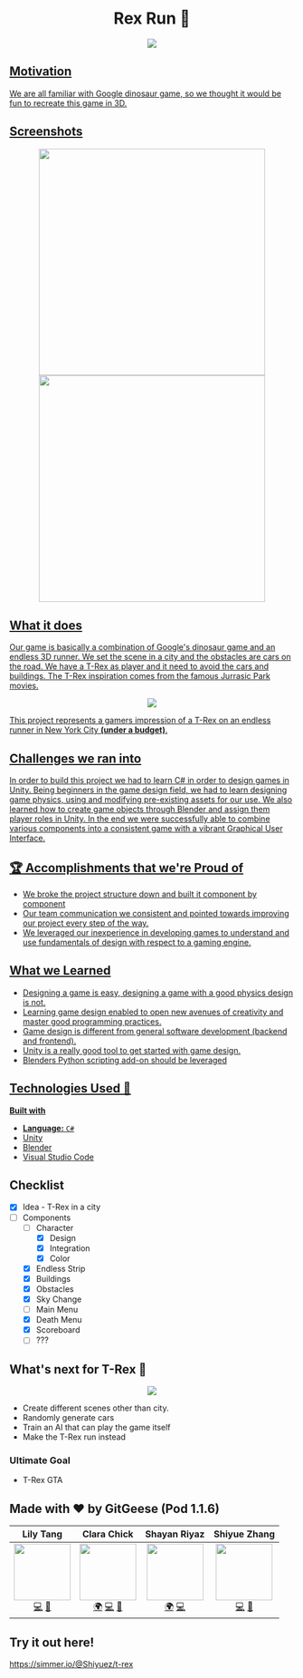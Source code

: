 
# <div align="center">Rex Run 🦖 </div>
<p align="center">
  <a href="https://opensource.org/licenses/MIT">
  <img src="https://img.shields.io/badge/License-MIT-yellow.svg">
  </p>

## Motivation
We are all familiar with Google dinosaur game, so we thought it would be fun to recreate this game in 3D. 

## Screenshots

<p align="center">
  <img src = "https://github.com/MLH-Fellowship/T-Rex-/blob/main/screenshots/Screen%20Shot%202020-10-27%20at%2011.06.11%20PM.png?raw=true" width="400">
  <img src = "https://github.com/MLH-Fellowship/T-Rex-/blob/main/screenshots/Screen%20Shot%202020-10-27%20at%2010.59.06%20PM.png?raw=true" width="400">
</p>

## What it does
Our game is basically a combination of Google's dinosaur game and an endless 3D runner. We set the scene in a city and the obstacles are cars on the road. We have a T-Rex as player and it need to avoid the cars and buildings. The T-Rex inspiration comes from the famous Jurrasic Park movies.

<p align="center"</p>
<img src="https://external-content.duckduckgo.com/iu/?u=https%3A%2F%2Fi.pinimg.com%2Foriginals%2Fb3%2F4a%2F5f%2Fb34a5fd6d7d446ad173ba4f57041ab42.gif&f=1&nofb=1" align = "center">
</p>

This project represents a gamers impression of a T-Rex on an endless runner in New York City **(under a budget)**. 

## Challenges we ran into
In order to build this project we had to learn C# in order to design games in Unity. Being beginners in the game design field, we had to learn designing game physics, using and modifying pre-existing assets for our use. We also learned how to create game objects through Blender and assign them player roles in Unity. In the end we were successfully able to combine various components into a consistent game with a vibrant Graphical User Interface.

## :trophy: Accomplishments that we're Proud of
- We broke the project structure down and built it component by component
- Our team communication we consistent and pointed towards improving our project every step of the way.
- We leveraged our inexperience in developing games to understand and use fundamentals of design with respect to a gaming engine.

## What we Learned
- Designing a game is easy, designing a game with a good physics design is not. 
- Learning game design enabled to open new avenues of creativity and master good programming practices.
- Game design is different from general software development (backend and frontend).
- Unity is a really good tool to get started with game design.
- Blenders Python scripting add-on should be leveraged

## Technologies Used :rocket:
<b>Built with</b>
- **Language:** `C#` 
- [Unity](https://unity.com/)
- [Blender](https://www.blender.org/)
- [Visual Studio Code](https://code.visualstudio.com/)

## Checklist
- [x] Idea - T-Rex in a city
- [ ] Components
  - [ ] Character
    - [x] Design
    - [x] Integration
    - [x] Color
  - [x] Endless Strip
  - [x] Buildings 
  - [x] Obstacles
  - [x] Sky Change
  - [ ] Main Menu
  - [x] Death Menu
  - [x] Scoreboard
  - [ ] ???
  
## What's next for T-Rex :crystal_ball:
<p align="center">
<img src="https://media3.giphy.com/media/QmH4MuISBE1dyPmTAy/200w.webp?cid=ecf05e47vdquubyzegf00wgqmnlkxop7lz8n1b66mnh0xz7n&rid=200w.webp">
</p>

- Create different scenes other than city.
- Randomly generate cars
- Train an AI that can play the game itself
- Make the T-Rex run instead

### Ultimate Goal
- T-Rex GTA

## Made with :heart: by GitGeese (Pod 1.1.6)
| Lily Tang | Clara Chick | Shayan Riyaz | Shiyue Zhang |
| :----: | :---: | :---: | :---: |
| [<img src="https://avatars3.githubusercontent.com/u/13373962?s=460&u=8dd3cea9e4fdc17b35089774267622e58a32e9d2&v=4" width="100px;"/>](https://github.com/lilymtang)<br />[💻](https://github.com/lilymtang) [🤝](https://www.linkedin.com/in/lilymtang/) | [<img src="https://media-exp1.licdn.com/dms/image/C4E03AQE8eYc0h_TPHg/profile-displayphoto-shrink_400_400/0?e=1608163200&v=beta&t=NVP7R8UDoVRYASyL6KgpzKFs9P9fgPYGYeuRiN86r_k" width="100px;"/>](https://clarachick.me/)<br />[🌍](https://clarachick.me/) [💻](https://github.com/KohinaTheCat) [🤝](https://www.linkedin.com/in/clarachick/) | [<img src="https://avatars1.githubusercontent.com/u/28723598?s=460&u=9444300dccf4ead144b03c7710f0ff4c149e05f8&v=4" width="100px;"/>](https://shayanriyaz.github.io)<br />[🌍](https://shayanriyaz.github.io) [💻](https://github.com/ShayanRiyaz) | [<img src="https://media-exp1.licdn.com/dms/image/C4E03AQGFk_sA35kT-A/profile-displayphoto-shrink_400_400/0?e=1608163200&v=beta&t=_ZhIt1aPDDYj305ovVS_fAkPe_IKCW_ysY7JFRu9SuM" width="100px;"/>](https://github.com/zhangshyue)<br /> [💻](https://github.com/zhangshyue) [🤝](https://www.linkedin.com/in/shiyue-zhang-58828b196/) |

## Try it out here!

https://simmer.io/@Shiyuez/t-rex

